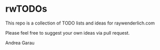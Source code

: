 # rwTODOs

This repo is a collection of TODO lists and ideas for raywenderlich.com

Please feel free to suggest your own ideas via pull request.


Andrea Garau
